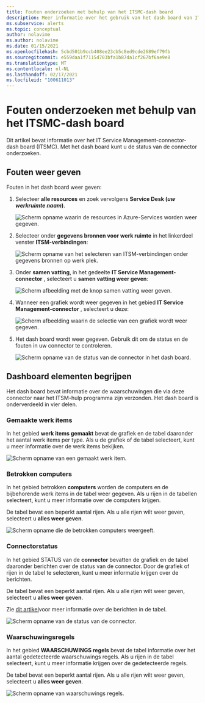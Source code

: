 ```yaml
---
title: Fouten onderzoeken met behulp van het ITSMC-dash board
description: Meer informatie over het gebruik van het dash board van IT Service Management-connector om fouten te onderzoeken.
ms.subservice: alerts
ms.topic: conceptual
author: nolavime
ms.author: nolavime
ms.date: 01/15/2021
ms.openlocfilehash: 5cbd501b9ccb408ee23cb5c8ed9cde2689ef79fb
ms.sourcegitcommit: e559daa1f7115d703bfa1b87da1cf267bf6ae9e8
ms.translationtype: MT
ms.contentlocale: nl-NL
ms.lasthandoff: 02/17/2021
ms.locfileid: "100611013"
---
```

# <a name="investigate-errors-by-using-the-itsmc-dashboard"></a>Fouten onderzoeken met behulp van het ITSMC-dash board

Dit artikel bevat informatie over het IT Service Management-connector-dash board (ITSMC). Met het dash board kunt u de status van de connector onderzoeken.

## <a name="view-errors"></a>Fouten weer geven

Fouten in het dash board weer geven:

1. Selecteer **alle resources** en zoek vervolgens **Service Desk (*uw werkruimte naam*)**.

   ![Scherm opname waarin de resources in Azure-Services worden weer gegeven.](media/itsmc-definition/create-new-connection-from-resource.png)

2. Selecteer onder **gegevens bronnen voor werk ruimte** in het linkerdeel venster **ITSM-verbindingen**:

   ![Scherm opname van het selecteren van ITSM-verbindingen onder gegevens bronnen op werk plek.](media/itsmc-overview/add-new-itsm-connection.png)

3. Onder **samen vatting**, in het gedeelte **IT Service Management-connector** , selecteert u **samen vatting weer geven**:

   ![Scherm afbeelding met de knop samen vatting weer geven.](media/itsmc-resync-servicenow/dashboard-view-summary.png)

4. Wanneer een grafiek wordt weer gegeven in het gebied **IT Service Management-connector** , selecteert u deze:

   ![Scherm afbeelding waarin de selectie van een grafiek wordt weer gegeven.](media/itsmc-resync-servicenow/dashboard-graph-click.png)

5. Het dash board wordt weer gegeven. Gebruik dit om de status en de fouten in uw connector te controleren.
   
   ![Scherm opname van de status van de connector in het dash board.](media/itsmc-resync-servicenow/connector-dashboard.png)

## <a name="understand-dashboard-elements"></a>Dashboard elementen begrijpen

Het dash board bevat informatie over de waarschuwingen die via deze connector naar het ITSM-hulp programma zijn verzonden. Het dash board is onderverdeeld in vier delen.

### <a name="created-work-items"></a>Gemaakte werk items 

In het gebied **werk items gemaakt** bevat de grafiek en de tabel daaronder het aantal werk items per type. Als u de grafiek of de tabel selecteert, kunt u meer informatie over de werk items bekijken.

![Scherm opname van een gemaakt werk item.](media/itsmc-resync-servicenow/itsm-dashboard-workitems.png)

### <a name="affected-computers"></a>Betrokken computers 

In het gebied betrokken **computers** worden de computers en de bijbehorende werk items in de tabel weer gegeven. Als u rijen in de tabellen selecteert, kunt u meer informatie over de computers krijgen.

De tabel bevat een beperkt aantal rijen. Als u alle rijen wilt weer geven, selecteert u **alles weer geven**.

![Scherm opname die de betrokken computers weergeeft.](media/itsmc-resync-servicenow/itsm-dashboard-impacted-comp.png)

### <a name="connector-status"></a>Connectorstatus 

In het gebied STATUS van de **connector** bevatten de grafiek en de tabel daaronder berichten over de status van de connector. Door de grafiek of rijen in de tabel te selecteren, kunt u meer informatie krijgen over de berichten.

De tabel bevat een beperkt aantal rijen. Als u alle rijen wilt weer geven, selecteert u **alles weer geven**.

Zie [dit artikel](itsmc-dashboard-errors.md)voor meer informatie over de berichten in de tabel.

![Scherm opname van de status van de connector.](media/itsmc-resync-servicenow/itsm-dashboard-connector-status.png)

### <a name="alert-rules"></a>Waarschuwingsregels 

In het gebied **WAARSCHUWINGS regels** bevat de tabel informatie over het aantal gedetecteerde waarschuwings regels. Als u rijen in de tabel selecteert, kunt u meer informatie krijgen over de gedetecteerde regels.
    
De tabel bevat een beperkt aantal rijen. Als u alle rijen wilt weer geven, selecteert u **alles weer geven**.

![Scherm opname van waarschuwings regels.](media/itsmc-resync-servicenow/itsm-dashboard-alert-rules.png)

